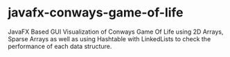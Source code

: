 # javafx-conways-game-of-life
JavaFX Based GUI Visualization of Conways Game Of Life using 2D Arrays, Sparse Arrays as well as using Hashtable with LinkedLists to check the performance of each data structure.
